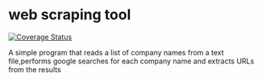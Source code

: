 ﻿# web scraping tool
[![Coverage Status](https://github.com/louismomo66/scraper_go/actions/workflows/superlinter/badge.svg)](https://github.com/louismomo66/scraper_go/actions/workflows/superlinter)

A simple program that reads a list of company names from a text file,performs google searches for each company name and extracts URLs from the results
